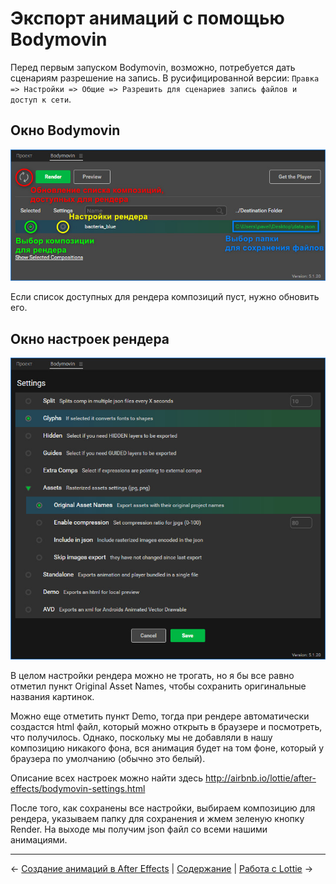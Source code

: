 # Экспорт анимаций с помощью Bodymovin

Перед первым запуском Bodymovin, возможно, потребуется дать сценариям разрешение на запись. В русифицированной версии: `Правка => Настройки => Общие => Разрешить для сценариев запись файлов и доступ к сети`.

## Окно Bodymovin

[![encoded-expressions](/assets/bm_render.jpg)](https://raw.githubusercontent.com/ncer/bodymovin-lottie-tutorial/master/assets/bm_render.jpg)

Если список доступных для рендера композиций пуст, нужно обновить его.

## Окно настроек рендера

[![encoded-expressions](/assets/bm_render-opts.jpg)](https://raw.githubusercontent.com/ncer/bodymovin-lottie-tutorial/master/assets/bm_render-opts.jpg)

В целом настройки рендера можно не трогать, но я бы все равно отметил пункт Original Asset Names, чтобы сохранить оригинальные названия картинок.

Можно еще отметить пункт Demo, тогда при рендере автоматически создастся html файл, который можно открыть в браузере и посмотреть, что получилось. Однако, поскольку мы не добавляли в нашу композицию никакого фона, вся анимация будет на том фоне, который у браузера по умолчанию (обычно это белый).

Описание всех настроек можно найти здесь http://airbnb.io/lottie/after-effects/bodymovin-settings.html

После того, как сохранены все настройки, выбираем композицию для рендера, указываем папку для сохранения и жмем зеленую кнопку Render. На выходе мы получим json файл со всеми нашими анимациями.

---

&larr; [Создание анимаций в After Effects](/tutorial/4-aftereffects-animations.md) | 
[Содержание](/README.md#содержание) | 
[Работа с Lottie](/tutorial/6-lottie.md) &rarr;